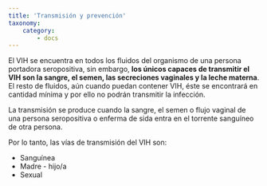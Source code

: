 ```yaml
---
title: 'Transmisión y prevención'
taxonomy:
    category:
        - docs
---
```


El VIH se encuentra en todos los fluidos del organismo de una persona portadora seropositiva, sin embargo, **los únicos capaces de transmitir el VIH son la sangre, el semen, las secreciones vaginales y la leche materna**. El resto de fluidos, aún cuando puedan contener VIH, éste se encontrará en cantidad mínima y por ello no podrán transmitir la infección.

La transmisión se produce cuando la sangre, el semen o flujo vaginal de una persona seropositiva o enferma de sida entra en el torrente sanguíneo de otra persona.

Por lo tanto, las vías de transmisión del VIH son:

* Sanguínea
* Madre - hijo/a
* Sexual